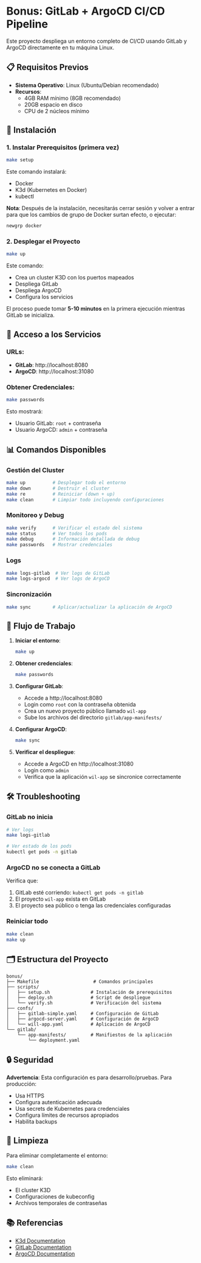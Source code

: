 # Bonus: GitLab + ArgoCD CI/CD Pipeline

Este proyecto despliega un entorno completo de CI/CD usando GitLab y ArgoCD directamente en tu máquina Linux.

## 📋 Requisitos Previos

- **Sistema Operativo**: Linux (Ubuntu/Debian recomendado)
- **Recursos**: 
  - 4GB RAM mínimo (8GB recomendado)
  - 20GB espacio en disco
  - CPU de 2 núcleos mínimo

## 🚀 Instalación

### 1. Instalar Prerequisitos (primera vez)

```bash
make setup
```

Este comando instalará:
- Docker
- K3d (Kubernetes en Docker)
- kubectl

**Nota**: Después de la instalación, necesitarás cerrar sesión y volver a entrar para que los cambios de grupo de Docker surtan efecto, o ejecutar:

```bash
newgrp docker
```

### 2. Desplegar el Proyecto

```bash
make up
```

Este comando:
- Crea un cluster K3D con los puertos mapeados
- Despliega GitLab
- Despliega ArgoCD
- Configura los servicios

El proceso puede tomar **5-10 minutos** en la primera ejecución mientras GitLab se inicializa.

## 🔑 Acceso a los Servicios

### URLs:
- **GitLab**: http://localhost:8080
- **ArgoCD**: http://localhost:31080

### Obtener Credenciales:

```bash
make passwords
```

Esto mostrará:
- Usuario GitLab: `root` + contraseña
- Usuario ArgoCD: `admin` + contraseña

## 📊 Comandos Disponibles

### Gestión del Cluster

```bash
make up          # Desplegar todo el entorno
make down        # Destruir el cluster
make re          # Reiniciar (down + up)
make clean       # Limpiar todo incluyendo configuraciones
```

### Monitoreo y Debug

```bash
make verify      # Verificar el estado del sistema
make status      # Ver todos los pods
make debug       # Información detallada de debug
make passwords   # Mostrar credenciales
```

### Logs

```bash
make logs-gitlab  # Ver logs de GitLab
make logs-argocd  # Ver logs de ArgoCD
```

### Sincronización

```bash
make sync        # Aplicar/actualizar la aplicación de ArgoCD
```

## 📝 Flujo de Trabajo

1. **Iniciar el entorno**:
   ```bash
   make up
   ```

2. **Obtener credenciales**:
   ```bash
   make passwords
   ```

3. **Configurar GitLab**:
   - Accede a http://localhost:8080
   - Login como `root` con la contraseña obtenida
   - Crea un nuevo proyecto público llamado `wil-app`
   - Sube los archivos del directorio `gitlab/app-manifests/`

4. **Configurar ArgoCD**:
   ```bash
   make sync
   ```

5. **Verificar el despliegue**:
   - Accede a ArgoCD en http://localhost:31080
   - Login como `admin`
   - Verifica que la aplicación `wil-app` se sincronice correctamente

## 🛠️ Troubleshooting

### GitLab no inicia

```bash
# Ver logs
make logs-gitlab

# Ver estado de los pods
kubectl get pods -n gitlab
```

### ArgoCD no se conecta a GitLab

Verifica que:
1. GitLab esté corriendo: `kubectl get pods -n gitlab`
2. El proyecto `wil-app` exista en GitLab
3. El proyecto sea público o tenga las credenciales configuradas

### Reiniciar todo

```bash
make clean
make up
```

## 🗂️ Estructura del Proyecto

```
bonus/
├── Makefile                    # Comandos principales
├── scripts/
│   ├── setup.sh               # Instalación de prerequisitos
│   ├── deploy.sh              # Script de despliegue
│   └── verify.sh              # Verificación del sistema
├── confs/
│   ├── gitlab-simple.yaml     # Configuración de GitLab
│   ├── argocd-server.yaml     # Configuración de ArgoCD
│   └── will-app.yaml          # Aplicación de ArgoCD
└── gitlab/
    └── app-manifests/         # Manifiestos de la aplicación
        └── deployment.yaml
```

## 🔒 Seguridad

**Advertencia**: Esta configuración es para desarrollo/pruebas. Para producción:
- Usa HTTPS
- Configura autenticación adecuada
- Usa secrets de Kubernetes para credenciales
- Configura límites de recursos apropiados
- Habilita backups

## 🧹 Limpieza

Para eliminar completamente el entorno:

```bash
make clean
```

Esto eliminará:
- El cluster K3D
- Configuraciones de kubeconfig
- Archivos temporales de contraseñas

## 📚 Referencias

- [K3d Documentation](https://k3d.io/)
- [GitLab Documentation](https://docs.gitlab.com/)
- [ArgoCD Documentation](https://argo-cd.readthedocs.io/)
